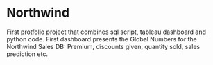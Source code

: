 # Northwind
First protfolio project that combines sql script, tableau dashboard and python code.
First dashboard presents the Global Numbers for the Northwind Sales DB: Premium, discounts given, quantity sold, sales prediction etc.
